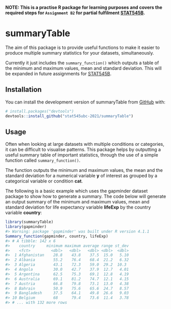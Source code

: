 
<!-- README.md is generated from README.Rmd. Please edit that file -->

**NOTE: This is a practise R package for learning purposes and covers
the required steps for `Assignment B2` for partial fulfilment
[STAT545B](https://github.com/stat545ubc-2021).**

# summaryTable

<!-- badges: start -->

<!-- badges: end -->

The aim of this package is to provide useful functions to make it easier
to produce multiple summary statistics for your datasets,
simultaneously.

Currently it just includes the `summary_function()` which outputs a
table of the minimum and maximum values, mean and standard deviation.
This will be expanded in future assignments for
[STAT545B](https://stat545.stat.ubc.ca/course/).

## Installation

You can install the development version of summaryTable from
[GitHub](https://github.com/) with:

``` r
# install.packages("devtools")
devtools::install_github("stat545ubc-2021/summaryTable")
```

## Usage

Often when looking at large datasets with multiple conditions or
categories, it can be difficult to visualise patterns. This package
helps by outputting a useful summary table of important statistics,
through the use of a simple function called `summary_function()`.

The function outputs the minimum and maximum values, the mean and the
standard deviation for a numerical variable **y** of interest as grouped
by a categorical variable or condition **cat**.

The following is a basic example which uses the gapminder dataset
package to show how to generate a summary. The code below will generate
an output summary of the minimum and maximum values, mean and standard
deviation for life expectancy variable **lifeExp** by the country
variable **country**:

``` r
library(summaryTable)
library(gapminder)
#> Warning: package 'gapminder' was built under R version 4.1.1
Summary_function(gapminder, country, lifeExp)
#> # A tibble: 142 x 6
#>    country     minimum maximum average range st_dev
#>    <fct>         <dbl>   <dbl>   <dbl> <dbl>  <dbl>
#>  1 Afghanistan    28.8    43.8    37.5  15.0   5.10
#>  2 Albania        55.2    76.4    68.4  21.2   6.32
#>  3 Algeria        43.1    72.3    59.0  29.2  10.3 
#>  4 Angola         30.0    42.7    37.9  12.7   4.01
#>  5 Argentina      62.5    75.3    69.1  12.8   4.19
#>  6 Australia      69.1    81.2    74.7  12.1   4.15
#>  7 Austria        66.8    79.8    73.1  13.0   4.38
#>  8 Bahrain        50.9    75.6    65.6  24.7   8.57
#>  9 Bangladesh     37.5    64.1    49.8  26.6   9.03
#> 10 Belgium        68      79.4    73.6  11.4   3.78
#> # ... with 132 more rows
```
